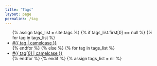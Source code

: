 ```yaml
---
title: "Tags"
layout: page
permalink: /tag
---
```


<ul class="cloud weighted" role="navigation">
    {% assign tags_list = site.tags %}
    {% if tags_list.first[0] == null %}
    {% for tag in tags_list %}
    <li><a href="{{site.baseurl}}/tag/{{ tag | url_escape | strip | replace: ' ', '-' }}" data-weight="{{ site.tags[tag].size }}">#{{ tag | camelcase }}</a></li>
    {% endfor %}
    {% else %}
    {% for tag in tags_list %}
    <li><a href="{{site.baseurl}}/tag/{{ tag[0] | url_escape | strip | replace: ' ', '-' }}"  data-weight="{{ tag[1].size }}">#{{ tag[0] | camelcase }}</a></li>
    {% endfor %}
    {% endif %}
    {% assign tags_list = nil %}
</ul>
